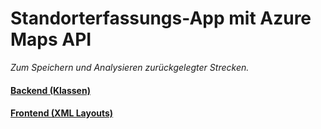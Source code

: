 <h1>Standorterfassungs-App mit Azure Maps API</h1>

<i>Zum Speichern und Analysieren zurückgelegter Strecken.</i>

<h4><a href="https://github.com/lennard-langenbruch/FHmTracking/tree/master/app/src/main/java/com/example/myapplication22">Backend (Klassen)</a></h4>

<h4><a href="https://github.com/lennard-langenbruch/FHmTracking/tree/master/app/src/main/res/layout">Frontend (XML Layouts)</a></h4>
